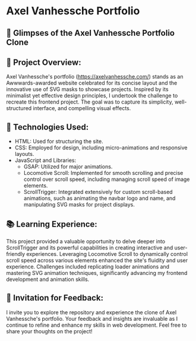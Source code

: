 # Axel Vanhessche Portfolio


## 📸 Glimpses of the Axel Vanhessche Portfolio Clone

## 🌟 Project Overview:
Axel Vanhessche's portfolio (https://axelvanhessche.com/) stands as an Awwwards-awarded website celebrated for its concise layout and the innovative use of SVG masks to showcase projects. Inspired by its minimalist yet effective design principles, I undertook the challenge to recreate this frontend project. The goal was to capture its simplicity, well-structured interface, and compelling visual effects.

## 🔧 Technologies Used:

- HTML: Used for structuring the site.
- CSS: Employed for design, including micro-animations and responsive layouts.
- JavaScript and Libraries:
    - GSAP: Utilized for major animations.
    - Locomotive Scroll: Implemented for smooth scrolling and precise control over scroll speed, including managing scroll speed of image elements.
    - ScrollTrigger: Integrated extensively for custom scroll-based animations, such as animating the navbar logo and name, and manipulating SVG masks for project displays.
      
## 📚 Learning Experience:

This project provided a valuable opportunity to delve deeper into ScrollTrigger and its powerful capabilities in creating interactive and user-friendly experiences. Leveraging Locomotive Scroll to dynamically control scroll speed across various elements enhanced the site's fluidity and user experience. Challenges included replicating loader animations and mastering SVG animation techniques, significantly advancing my frontend development and animation skills.
## 💬 Invitation for Feedback:
I invite you to explore the repository and experience the clone of Axel Vanhessche's portfolio. Your feedback and insights are invaluable as I continue to refine and enhance my skills in web development. Feel free to share your thoughts on the project!
